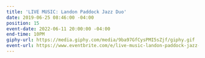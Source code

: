 ```yaml
---
title: 'LIVE MUSIC: Landon Paddock Jazz Duo'
date: 2019-06-25 08:46:00 -04:00
position: 15
event-date: 2022-06-11 20:00:00 -04:00
end-time: 10PM
giphy-url: https://media.giphy.com/media/9ba97GfCysPMI5sZjf/giphy.gif
event-url: https://www.eventbrite.com/e/live-music-landon-paddock-jazz-duo-tickets-344232828657
---
```



